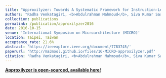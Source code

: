 ```yaml
---
title: "Approxilyzer: Towards A Systematic Framework for Instruction-Level Approximate Computing and its Application to Hardware Resiliency"
authors: "Radha Venkatagiri, <b>Abdulrahman Mahmoud</b>, Siva Kumar Sastry Hari, and Sarita Adve"
collection: publications
permalink: /publication/approxilyzer2016
date: 2016-10-15
venue: 'International Symposium on Microarchitecture (MICRO)' 
location: Taipei, Taiwan
acceptance_rate: 21.6%
abstract: 'https://ieeexplore.ieee.org/document/7783745/'
paperurl: 'http://ma3mool.github.io/files/16-MICRO-approxilyzer.pdf'
citation: 'Radha Venkatagiri, <b>Abdulrahman Mahmoud</b>, Siva Kumar Sastry Hari, and Sarita Adve. 2016. &quot;Approxilyzer: Towards A Systematic Framework for Instruction-Level Approximate Computing and its Application to Hardware Resiliency,&quot; <i>2016 49th Annual IEEE/ACM International Symposium on Microarchitecture (MICRO)</i>, Taipei, 2016, pp. 1-14.'
---
```

**[Approxilyzer is open-sourced, available here!](http://cs.illinois.edu/approxilyzer)**
